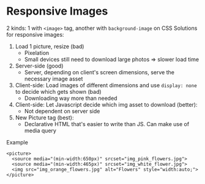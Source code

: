 # Responsive Images

2 kinds: 1 with `<image>` tag, another with `background-image` on CSS
Solutions for responsive images:

1. Load 1 picture, resize (bad)
   - Pixelation
   - Small devices still need to download large photos => slower load time
2. Server-side (good)
   - Server, depending on client's screen dimensions, serve the necessary image asset
3. Client-side: Load images of different dimensions and use `display: none` to decide which gets shown (bad)
   - Downloading way more than needed
4. Client-side: Let Javascript decide which img asset to download (better):
   - Not dependent on server side
5. New Picture tag (best):
   - Declarative HTML that's easier to write than JS. Can make use of media query

Example

```
<picture>
  <source media="(min-width:650px)" srcset="img_pink_flowers.jpg">
  <source media="(min-width:465px)" srcset="img_white_flower.jpg">
  <img src="img_orange_flowers.jpg" alt="Flowers" style="width:auto;">
</picture>
```
